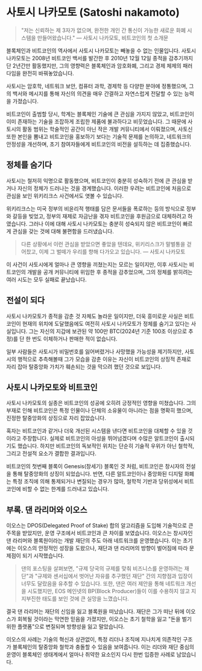 # 사토시 나카모토 (Satoshi nakamoto)
> "저는 신뢰하는 제 3자가 없으며, 완전한 개인 간 통신이 가능한 새로운 화폐 시스템을 만들어왔습니다."
> — 사토시 나카모토, 비트코인의 첫 소개문

블록체인과 비트코인의 역사에서 사토시 나카모토는 빼놓을 수 없는 인물입니다. 사토시 나카모토는 2008년 비트코인 백서를 발간한 후 2010년 12월 12일 종적을 감추기까지 단 2년간만 활동했지만, 그의 영향력은 블록체인과 암호화폐, 그리고 경제 체제의 패러다임을 완전히 바꿔놓았습니다.

사토시는 암호학, 네트워크 보안, 컴퓨터 과학, 경제학 등 다양한 분야에 정통했으며, 그의 백서와 메시지를 통해 자신의 의견을 매우 간결하고 자연스럽게 전달할 수 있는 능력을 가졌습니다.

비트코인이 출범할 당시, 학계는 블록체인 기술에 큰 관심을 가지지 않았고, 비트코인이 이미 존재하는 기술을 조잡하게 조립한 제품에 불과하다고 비웃었습니다. 그 때문에 사토시의 활동 범위는 학술적인 공간이 아닌 작은 개발 커뮤니티에서 이뤄졌으며, 사토신 또한 본인을 뽐내고 비트코인을 홍보하기 보다는 기술적 문제를 논의하고, 네트워크의 안정성을 개선하며, 초기 참여자들에게 비트코인의 비전을 설득하는 데 집중했습니다.

## 정체를 숨기다
사토시는 철저히 익명으로 활동했으며, 비트코인이 충분히 성숙하기 전에 큰 관심을 받거나 자신의 정체가 드러나는 것을 경계했습니다. 이러한 우려는 비트코인에 처음으로 관심을 보인 위키리크스 사건에서도 엿볼 수 있습니다.

위키리크스는 미국 정부의 비윤리적 행태를 담은 문서들을 폭로하는 등의 방식으로 정부와 갈등을 빚었고, 정부의 재제로 자금난을 겪자 비트코인을 후원금으로 대체하려고 하였습니다. 그러나 이에 대해 사토시 나카모토는 충분히 성숙되지 않은 비트코인이 빠르게 관심을 갖는 것에 대해 불편함을 드러냈습니다.

> 다른 상황에서 이런 관심을 받았으면 좋았을 텐데요, 위키리스크가 말벌통을 걷어찼고, 이제 그 벌떼가 우리를 향해 다가오고 있습니다.
> — 사토시 나카모토

이 사건이 사토시에게 얼마나 큰 영향을 끼쳤는지는 모르는 일이지만, 이후 사토시는 비트코인의 개발을 공개 커뮤니티에 위임한 후 종적을 감추었으며, 그의 정체를 밝히려는 여러 시도는 모두 실패로 끝났습니다.

## 전설이 되다
사토시 나카모토가 종적을 감춘 것 자체도 놀라운 일이지만, 더욱 흥미로운 사실은 비트코인이 현재의 위치에 도달했음에도 여전히 사토시 나카모토가 정체를 숨기고 있다는 사실입니다. 그는 자신의 지갑에 보관된 약 100만 BTC(2024년 기준 100조 이상으로 추정)를 단 한 번도 이체하거나 판매한 적이 없습니다.

일부 사람들은 사토시가 비밀번호를 잃어버렸거나 사망했을 가능성을 제기하지만, 사토시의 행적으로 추측해볼때 그가 모습을 감춘 이유는 자신이 비트코인의 상징적 존재로 자리 잡아 탈중앙화 가치가 훼손되는 것을 막으려 했던 것으로 보입니다.

## 사토시 나카모토와 비트코인
사토시 나카모토의 실종은 비트코인의 성공에 오히려 긍정적인 영향을 미쳤습니다. 그의 부재로 인해 비트코인은 특정 인물이나 단체의 소유물이 아니라는 점을 명확히 했으며, 진정한 탈중앙화의 상징으로 자리 잡았습니다. 

혹자는 비트코인과 같거나 더욱 개선된 시스템을 낸다면 비트코인을 대체할 수 있을 것이라고 주장합니다. 실제로 비트코인의 아성을 뛰어넘겠다며 수많은 알트코인이 출시되기도 했습니다. 하지만 비트코인의 독보적인 위치는 단순히 기술적 우위가 아닌 철학적, 그리고 전설적 요소가 결합한 결과입니다.

비트코인의 첫번째 블록이 Genesis(창세기) 블록인 것 처럼, 비트코인은 창시자의 전설을 통해 탈중앙화의 상징이 되었습니다. 반면, 다른 알트코인이나 중앙화된 디지털 화폐는 특정 조직에 의해 통제되거나 변질되는 경우가 많아, 철학적 기반과 당위성에서 비트코인에 비할 수 없는 한계를 드러내고 있습니다.

## 부록. 댄 라리머와 이오스
이오스는 DPOS(Delegated Proof of Stake) 합의 알고리즘을 도입해 기술적으로 큰 주목을 받았지만, 운영 구조에서 비트코인과 큰 차이를 보였습니다. 이오스는 창시자인 댄 라리머와 블록원이라는 개발 재단의 주도 아래 네트워크를 운영했습니다. 이는 초기에는 이오스의 안정적인 성장을 도왔으나, 재단과 댄 라리머의 방향이 벌어짐에 따라 문제점이 되기 시작했습니다.

> 댄의 포스팅을 살펴보면, "규제 당국의 규제를 맞춰 비즈니스를 운영하려는 재단"과 "규제와 센서십에서 벗어난 자유를 추구했던 재단" 간의 지향점과 입장이 너무도 달랐음을 유추할 수 있습니다. 또한, 댄은 여러 제안을 통해 네트워크 개선을 시도했지만, EOS 메인넷의 BP(Block Producer)들이 이를 수용하지 않고 지지부진한 태도를 보인 것에 큰 실망을 느꼈습니다.

결국 댄 라리머는 재단의 신임을 잃고 블록원을 떠났습니다. 재단은 그가 떠난 뒤에 이오스가 회복될 것이라는 막연한 믿음을 가졌지만, 이오스는 초기 철학을 잃고 "돈을 벌기 위한 플랫폼"으로 변질되며 방향성을 잃고 말았습니다.

이오스의 사례는 기술의 혁신과 상관없이, 특정 리더나 조직에 지나치게 의존적인 구조가 블록체인의 탈중앙화 철학과 충돌할 수 있음을 보여줍니다. 이는 리더와 재단 중심의 운영이 블록체인 생태계에서 얼마나 취약한 요소인지 다시 한번 입증한 사례로 남았습니다.
